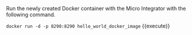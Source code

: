 Run the newly created Docker container with the Micro Integrator with the following command.

`docker run -d -p 8290:8290 hello_world_docker_image` {{execute}} 